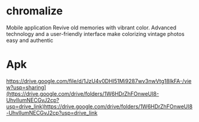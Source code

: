 # chromalize

Mobile application Revive old memories with vibrant color. Advanced technology and a user-friendly interface make colorizing vintage photos easy and authentic

# Apk

https://drive.google.com/file/d/1JzU4v0DHI51Mi9287wv3nwVtg18IkFA-/view?usp=sharing](https://drive.google.com/drive/folders/1W6HDrZhFOnweUI8-UhvIIumNECGvJ2cp?usp=drive_link)https://drive.google.com/drive/folders/1W6HDrZhFOnweUI8-UhvIIumNECGvJ2cp?usp=drive_link
